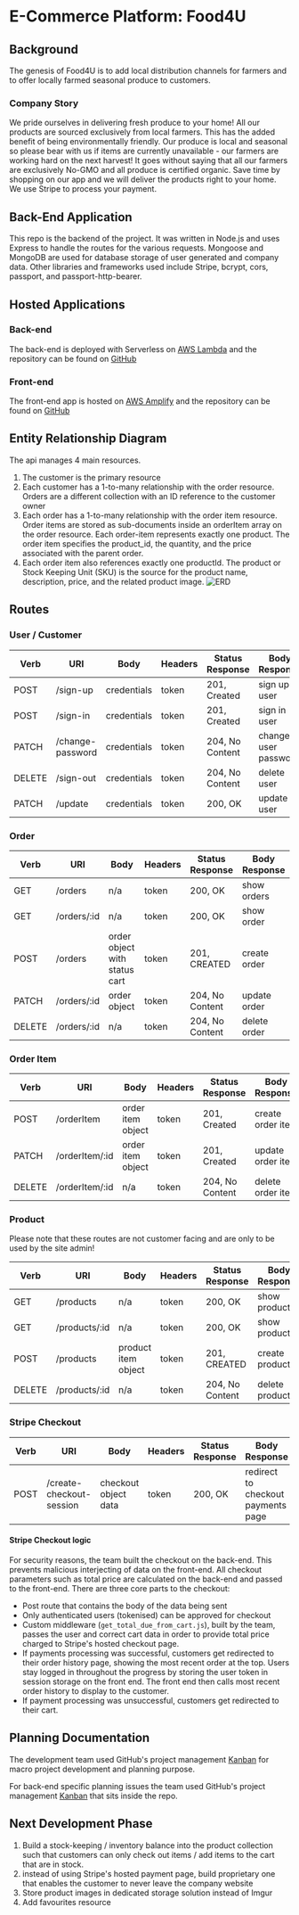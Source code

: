 # E-Commerce Platform: Food4U

## Background

The genesis of Food4U is to add local distribution channels for farmers and to offer locally farmed seasonal produce to customers.
### Company Story
We pride ourselves in delivering fresh produce to your home! All our products are sourced exclusively from local farmers. This has the added benefit of being environmentally friendly. Our produce is local and seasonal so please bear with us if items are currently unavailable - our farmers are working hard on the next harvest! It goes without saying that all our farmers are exclusively No-GMO and all produce is certified organic. Save time by shopping on our app and we will deliver the products right to your home. We use Stripe to process your payment.

## Back-End Application
This repo is the backend of the project. It was written in Node.js and uses Express to handle the routes for the various requests. Mongoose and MongoDB are used for database storage of user generated and company data. Other libraries and frameworks used include Stripe, bcrypt, cors, passport, and passport-http-bearer.

## Hosted Applications
### Back-end
The back-end is deployed with Serverless on [AWS Lambda](https://gskdahngmj.execute-api.us-east-1.amazonaws.com/prod) and the repository can be found on [GitHub](https://github.com/Tech-It-Out/food4u-api)

### Front-end
The front-end app is hosted on [AWS Amplify](https://main.d1u4zd8arazu9j.amplifyapp.com) and the repository can be found on [GitHub](https://github.com/Tech-It-Out/Food4U-client)

## Entity Relationship Diagram
The api manages 4 main resources.
1. The customer is the primary resource
1. Each customer has a 1-to-many relationship with the order resource. Orders are a different collection with an ID reference to the customer owner
1. Each order has a 1-to-many relationship with the order item resource. Order items are stored as sub-documents inside an orderItem array on the order resource. Each order-item represents exactly one product. The order item specifies the product_id, the quantity, and the price associated with the parent order.
1. Each order item also references exactly one productId. The product or Stock Keeping Unit (SKU) is the source for the product name, description, price, and the related product image.
![ERD](admin/ERD.png)

## Routes
### User / Customer


| Verb   | URI              | Body        | Headers | Status Response | Body Response        |
|--------|------------------|-------------|---------|-----------------|----------------------|
| POST   | /sign-up         | credentials | token   | 201, Created    | sign up user         |
| POST   | /sign-in         | credentials | token   | 201, Created    | sign in user         |
| PATCH  | /change-password | credentials | token   | 204, No Content | change user password |
| DELETE | /sign-out        | credentials | token   | 204, No Content | delete user          |
| PATCH  | /update          | credentials | token   | 200, OK         | update user          |

### Order


| Verb   | URI         | Body                          | Headers | Status Response | Body Response |
|--------|-------------|-------------------------------|---------|-----------------|---------------|
| GET    | /orders     | n/a                           | token   | 200, OK         | show orders   |
| GET    | /orders/:id | n/a                           | token   | 200, OK         | show order    |
| POST   | /orders     | order object with status cart | token   | 201, CREATED    | create order  |
| PATCH  | /orders/:id | order object                  | token   | 204, No Content | update order  |
| DELETE | /orders/:id | n/a                           | token   | 204, No Content | delete order  |

### Order Item

| Verb   | URI            | Body              | Headers | Status Response | Body Response     |
|--------|----------------|-------------------|---------|-----------------|-------------------|
| POST   | /orderItem     | order item object | token   | 201, Created    | create order item |
| PATCH  | /orderItem/:id | order item object | token   | 201, Created    | update order item |
| DELETE | /orderItem/:id | n/a               | token   | 204, No Content | delete order item |

### Product
Please note that these routes are not customer facing and are only to be used by the site admin!

| Verb   | URI           | Body                | Headers | Status Response | Body Response  |
|--------|---------------|---------------------|---------|-----------------|----------------|
| GET    | /products     | n/a                 | token   | 200, OK         | show products  |
| GET    | /products/:id | n/a                 | token   | 200, OK         | show product   |
| POST   | /products     | product item object | token   | 201, CREATED    | create product |
| DELETE | /products/:id | n/a                 | token   | 204, No Content | delete product |

### Stripe Checkout

| Verb | URI                      | Body                 | Headers | Status Response | Body Response                      |
|------|--------------------------|----------------------|---------|-----------------|------------------------------------|
| POST | /create-checkout-session | checkout object data | token   | 200, OK         | redirect to checkout payments page |

#### Stripe Checkout logic
For security reasons, the team built the checkout on the back-end. This prevents malicious interjecting of data on the front-end. All checkout parameters such as total price are calculated on the back-end and passed to the front-end. There are three core parts to the checkout:
- Post route that contains the body of the data being sent
- Only authenticated users (tokenised) can be approved for checkout
- Custom middleware (`get_total_due_from_cart.js`), built by the team, passes the user and correct cart data in order to provide total price charged to Stripe's hosted checkout page.
- If payments processing was successful, customers get redirected to their order history page, showing the most recent order at the top. Users stay logged in throughout the progress by storing the user token in session storage on the front end. The front end then calls most recent order history to display to the customer.
- If payment processing was unsuccessful, customers get redirected to their cart.

## Planning Documentation
The development team used GitHub's project management [Kanban](https://github.com/orgs/Tech-It-Out/projects/2?add_cards_query=is%3Aopen) for macro project development and planning purpose.

For back-end specific planning issues the team used GitHub's project management [Kanban](https://github.com/Tech-It-Out/food4u-api/projects) that sits inside the repo.

## Next Development Phase
1. Build a stock-keeping / inventory balance into the product collection such that customers can only check out items / add items to the cart that are in stock.
1. instead of using Stripe's hosted payment page, build proprietary one that enables the customer to never leave the company website
1. Store product images in dedicated storage solution instead of Imgur
1. Add favourites resource
